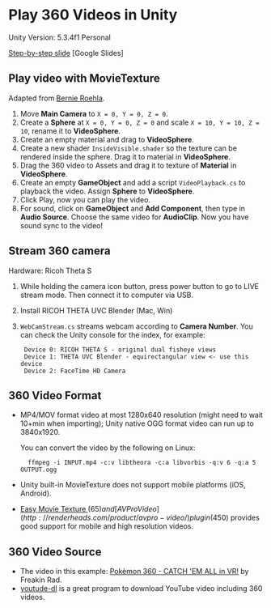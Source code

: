 Play 360 Videos in Unity
=====

Unity Version: 5.3.4f1 Personal

[Step-by-step slide](https://docs.google.com/presentation/d/1EwCJ_e_stUCfR142Ao6pbruDEHhhW86D-r4YEEQ7Ses/edit?usp=sharing) [Google Slides]

## Play video with MovieTexture

Adapted from [Bernie Roehla](http://bernieroehl.com/360stereoinunity/).

1. Move **Main Camera** to `X = 0, Y = 0, Z = 0`.
2. Create a **Sphere** at `X = 0, Y = 0, Z = 0` and scale `X = 10, Y = 10, Z = 10`, rename it to **VideoSphere**.
3. Create an empty material and drag to **VideoSphere**.
4. Create a new shader `InsideVisible.shader` so the texture can be rendered inside the sphere. Drag it to material in **VideoSphere**.
5. Drag the 360 video to Assets and drag it to texture of **Material** in **VideoSphere**.
6. Create an empty **GameObject** and add a script `VideoPlayback.cs` to playback the video. Assign **Sphere** to **VideoSphere**.
7. Click Play, now you can play the video.
8. For sound, click on **GameObject** and **Add Component**, then type in **Audio Source**. Choose the same video for **AudioClip**. Now you have sound sync to the video!

## Stream 360 camera

Hardware: Ricoh Theta S

1. While holding the camera icon button, press power button to go to LIVE stream mode. Then connect it to computer via USB.
2. Install RICOH THETA UVC Blender (Mac, Win)
3. `WebCamStream.cs` streams webcam according to **Camera Number**. You can check the Unity console for the index, for example:

        Device 0: RICOH THETA S - original dual fisheye views
        Device 1: THETA UVC Blender - equirectangular view <- use this device
        Device 2: FaceTime HD Camera

## 360 Video Format

- MP4/MOV format video at most 1280x640 resolution (might need to wait 10+min when importing); Unity native OGG format video can run up to 3840x1920.

  You can convert the video by the following on Linux:

        ffmpeg -i INPUT.mp4 -c:v libtheora -c:a libvorbis -q:v 6 -q:a 5 OUTPUT.ogg

- Unity built-in MovieTexture does not support mobile platforms (iOS, Android).
- [Easy Movie Texture ](https://www.assetstore.unity3d.com/en/#!/content/10032) ($65) and [AVPro Video](http://renderheads.com/product/avpro-video/) plugin ($450) provides good support for mobile and high resolution videos.

## 360 Video Source

- The video in this example: [Pokèmon 360 - CATCH 'EM ALL in VR!](https://www.youtube.com/watch?v=pHUVS_GrIeM) by Freakin Rad.
- [youtude-dl](https://rg3.github.io/youtube-dl/) is a great program to download YouTube video including 360 videos.
